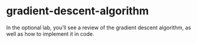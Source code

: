 # gradient-descent-algorithm
In the optional lab, you’ll see a review of the gradient descent algorithm, as well as how to implement it in code.
